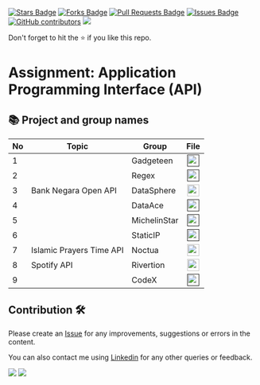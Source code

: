 
<a href="https://github.com/drshahizan/special-topic-data-engineering/stargazers"><img src="https://img.shields.io/github/stars/drshahizan/special-topic-data-engineering" alt="Stars Badge"/></a>
<a href="https://github.com/drshahizan/special-topic-data-engineering/network/members"><img src="https://img.shields.io/github/forks/drshahizan/special-topic-data-engineering" alt="Forks Badge"/></a>
<a href="https://github.com/drshahizan/special-topic-data-engineering/pulls"><img src="https://img.shields.io/github/issues-pr/drshahizan/special-topic-data-engineering" alt="Pull Requests Badge"/></a>
<a href="https://github.com/drshahizan/special-topic-data-engineering/issues"><img src="https://img.shields.io/github/issues/drshahizan/special-topic-data-engineering" alt="Issues Badge"/></a>
<a href="https://github.com/drshahizan/special-topic-data-engineering/graphs/contributors"><img alt="GitHub contributors" src="https://img.shields.io/github/contributors/drshahizan/special-topic-data-engineering?color=2b9348"></a>
![](https://visitor-badge.glitch.me/badge?page_id=drshahizan/special-topic-data-engineering)

Don't forget to hit the :star: if you like this repo.

# Assignment: Application Programming Interface (API)

## 📚 Project and group names

| No | Topic | Group | File | 
| ----- | ----- | ------ | :------: | 
| 1 |  | Gadgeteen | <a href="" ><img src="../../../images/task.png" width="24px" height="24px" ></a> |
| 2 |  | Regex | <a href="" ><img src="../../../images/task.png" width="24px" height="24px" ></a> |
| 3 | Bank Negara Open API | DataSphere | <a href="assignment/API/submission/DataSphere" ><img src="../../../images/task.png" width="24px" height="24px" ></a> |
| 4 |  | DataAce | <a href="" ><img src="../../../images/task.png" width="24px" height="24px" ></a> |
| 5 |  | MichelinStar | <a href="" ><img src="../../../images/task.png" width="24px" height="24px" ></a> |
| 6 |  | StaticIP | <a href="" ><img src="../../../images/task.png" width="24px" height="24px" ></a> |
| 7 | Islamic Prayers Time API | Noctua| <a href="/assignment/API/submission/Noctua" ><img src="../../../images/task.png" width="24px" height="24px" ></a> |
| 8 | Spotify API | Rivertion | <a href="/assignment/API/submission/Rivertion" ><img src="../../../images/task.png" width="24px" height="24px" ></a> |
| 9 | | CodeX| <a href="" ><img src="../../../images/task.png" width="24px" height="24px" ></a> |


## Contribution 🛠️
Please create an [Issue](https://github.com/drshahizan/special-topic-data-engineering/issues) for any improvements, suggestions or errors in the content.

You can also contact me using [Linkedin](https://www.linkedin.com/in/drshahizan/) for any other queries or feedback.

![](https://komarev.com/ghpvc/?username=drshahizan&label=Views&color=0e75b6&style=flat)
![](https://hit.yhype.me/github/profile?user_id=81284918)

